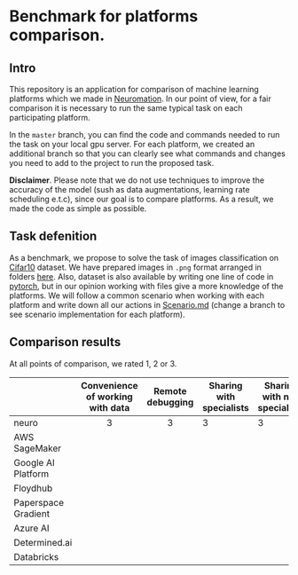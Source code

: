 # Benchmark for platforms comparison.


## Intro
This repository is an application for comparison of machine learning platforms
which we made in [Neuromation](https://neuromation.io/). In our point of view, for
a fair comparison it is necessary to run the same typical task on each
participating platform.

In the `master` branch, you can find the code and commands needed to run the task on
your local gpu server. For each platform, we created an additional branch so that you
can clearly see what commands and changes you need to add to the project 
to run the proposed task.

**Disclaimer**. Please note that we do not use techniques to improve the accuracy of the model
(sush as data augmentations, learning rate scheduling e.t.c), since our goal is to compare
platforms. As a result, we made the code as simple as possible.


## Task defenition
As a benchmark, we propose to solve the task of images classification on
[Cifar10](https://www.cs.toronto.edu/~kriz/cifar.html) dataset.
We have prepared images in `.png` format arranged in folders
[here](https://drive.google.com/open?id=1a-X4mZ5y6hQ0aX6-bNG6HU-Tfdom1lh6).
Also, dataset is also available by writing one line of code in
[pytorch](https://pytorch.org/docs/stable/torchvision/datasets.html#cifar),
but in our opinion working with files give a more knowledge of the platforms.
We will follow a common scenario when working with each platform
and write down all our actions in [Scenario.md](Scenario.md)
(change a branch to see scenario implementation for each platform).


## Comparison results
At all points of comparison, we rated 1, 2 or 3.

|                     | Convenience of working with data | Remote debugging | Sharing with specialists   |  Sharing with non specialists  | Sharing of environment |
|---------------------|:--------------------------------:|:----------------:|----------------------------|--------------------------------|------------------------|
| neuro               |                 3                |        3         |              3             |               3                |          3             |
| AWS SageMaker       |                                  |                  |                            |                                |                        |
| Google AI Platform  |                                  |                  |                            |                                |                        |
| Floydhub            |                                  |                  |                            |                                |                        |
| Paperspace Gradient |                                  |                  |                            |                                |                        |
| Azure AI            |                                  |                  |                            |                                |                        |
| Determined.ai       |                                  |                  |                            |                                |                        |
| Databricks          |                                  |                  |                            |                                |                        |
